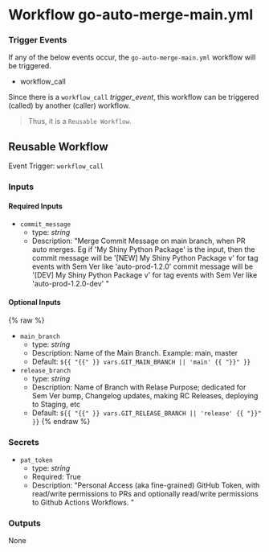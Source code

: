 # Workflow go-auto-merge-main.yml

### Trigger Events

If any of the below events occur, the `go-auto-merge-main.yml` workflow will be triggered.

- workflow_call

Since there is a `workflow_call` _trigger_event_, this workflow can be triggered (called) by another (caller) workflow.
> Thus, it is a `Reusable Workflow`.


## Reusable Workflow

Event Trigger: `workflow_call`

### Inputs

#### Required Inputs

- `commit_message`
    - type: _string_
    - Description: "Merge Commit Message on main branch, when PR auto merges. Eg if 'My Shiny Python Package' is the input, then the commit message will be '[NEW] My Shiny Python Package v<semver>' for tag events with Sem Ver like 'auto-prod-1.2.0' commit message will be '[DEV] My Shiny Python Package v<semver>' for tag events with Sem Ver like 'auto-prod-1.2.0-dev' "


#### Optional Inputs
{% raw %}
- `main_branch`
    - type: _string_
    - Description: Name of the Main Branch. Example: main, master
    - Default: `${{ "{{" }} vars.GIT_MAIN_BRANCH || 'main' {{ "}}" }}`
- `release_branch`
    - type: _string_
    - Description: Name of Branch with Relase Purpose; dedicated for Sem Ver bump, Changelog updates, making RC Releases, deploying to Staging, etc
    - Default: `${{ "{{" }} vars.GIT_RELEASE_BRANCH || 'release' {{ "}}" }}`
{% endraw %}
### Secrets

- `pat_token`
    - type: _string_
    - Required: True
    - Description: "Personal Access (aka fine-grained) GitHub Token, with read/write permissions to PRs and optionally read/write permissions to Github Actions Workflows. "


### Outputs

None
